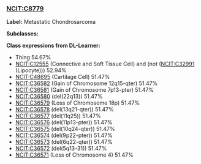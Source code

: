 
### [NCIT:C8779](http://purl.obolibrary.org/obo/NCIT_C8779)
**Label:** Metastatic Chondrosarcoma

**Subclasses:** 

**Class expressions from DL-Learner:**

- Thing 54.67%
- [NCIT:C12555](http://purl.obolibrary.org/obo/NCIT_C12555) (Connective and Soft Tissue Cell) and (not ([NCIT:C32991](http://purl.obolibrary.org/obo/NCIT_C32991) (Lipocyte))) 52.94%
- [NCIT:C48695](http://purl.obolibrary.org/obo/NCIT_C48695) (Cartilage Cell) 51.47%
- [NCIT:C36582](http://purl.obolibrary.org/obo/NCIT_C36582) (Gain of Chromosome 12q15-qter) 51.47%
- [NCIT:C36581](http://purl.obolibrary.org/obo/NCIT_C36581) (Gain of Chromosome 7p13-pter) 51.47%
- [NCIT:C36580](http://purl.obolibrary.org/obo/NCIT_C36580) (del(22q13)) 51.47%
- [NCIT:C36579](http://purl.obolibrary.org/obo/NCIT_C36579) (Loss of Chromosome 18p) 51.47%
- [NCIT:C36578](http://purl.obolibrary.org/obo/NCIT_C36578) (del(13q21-qter)) 51.47%
- [NCIT:C36577](http://purl.obolibrary.org/obo/NCIT_C36577) (del(11q25)) 51.47%
- [NCIT:C36576](http://purl.obolibrary.org/obo/NCIT_C36576) (del(11p13-pter)) 51.47%
- [NCIT:C36575](http://purl.obolibrary.org/obo/NCIT_C36575) (del(10q24-qter)) 51.47%
- [NCIT:C36574](http://purl.obolibrary.org/obo/NCIT_C36574) (del(9p22-pter)) 51.47%
- [NCIT:C36573](http://purl.obolibrary.org/obo/NCIT_C36573) (del(6q22-qter)) 51.47%
- [NCIT:C36572](http://purl.obolibrary.org/obo/NCIT_C36572) (del(5q13-31)) 51.47%
- [NCIT:C36571](http://purl.obolibrary.org/obo/NCIT_C36571) (Loss of Chromosome 4) 51.47%


